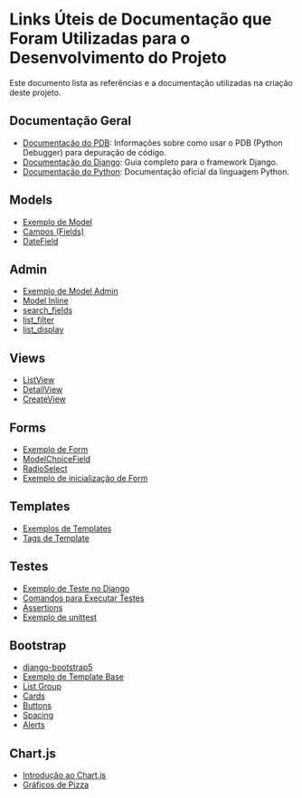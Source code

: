 # Links Úteis de Documentação que Foram Utilizadas para o Desenvolvimento do Projeto

Este documento lista as referências e a documentação utilizadas na criação deste projeto.

## Documentação Geral

- [Documentação do PDB](https://docs.python.org/pt-br/dev/library/pdb.html): Informações sobre como usar o PDB (Python Debugger) para depuração de código.
- [Documentação do Django](https://docs.djangoproject.com/en/stable/): Guia completo para o framework Django.
- [Documentação do Python](https://docs.python.org/pt-br/): Documentação oficial da linguagem Python.

## Models
- [Exemplo de Model](https://docs.djangoproject.com/en/5.1/topics/db/models/#quick-example)
- [Campos (Fields)](https://docs.djangoproject.com/en/5.1/ref/models/fields/)
- [DateField](https://docs.djangoproject.com/en/5.1/ref/models/fields/#datefield)

## Admin
- [Exemplo de Model Admin](https://docs.djangoproject.com/en/5.1/ref/contrib/admin/#modeladmin-objects)
- [Model Inline](https://docs.djangoproject.com/en/5.1/ref/contrib/admin/#django.contrib.admin.StackedInline)
- [search_fields](https://docs.djangoproject.com/en/5.1/ref/contrib/admin/#django.contrib.admin.ModelAdmin.search_fields)
- [list_filter](https://docs.djangoproject.com/en/5.1/ref/contrib/admin/filters/#modeladmin-list-filters)
- [list_display](https://docs.djangoproject.com/en/5.1/ref/contrib/admin/#django.contrib.admin.ModelAdmin.list_display)

## Views
- [ListView](https://docs.djangoproject.com/en/5.1/ref/class-based-views/generic-display/#listview)
- [DetailView](https://docs.djangoproject.com/en/5.1/ref/class-based-views/generic-display/#detailview)
- [CreateView](https://docs.djangoproject.com/en/5.1/ref/class-based-views/generic-editing/#django.views.generic.edit.CreateView.object)

## Forms
- [Exemplo de Form](https://docs.djangoproject.com/en/5.1/topics/class-based-views/generic-editing/#model-forms)
- [ModelChoiceField](https://docs.djangoproject.com/en/5.1/ref/forms/fields/#django.forms.ModelChoiceField)
- [RadioSelect](https://docs.djangoproject.com/en/5.1/ref/forms/widgets/#radioselect)
- [Exemplo de inicialização de Form](https://docs.djangoproject.com/en/5.1/topics/forms/modelforms/#changing-the-queryset)

## Templates
- [Exemplos de Templates](https://docs.djangoproject.com/en/5.1/ref/templates/language/)
- [Tags de Template](https://docs.djangoproject.com/en/5.1/ref/templates/language/#tags)

## Testes
- [Exemplo de Teste no Django](https://docs.djangoproject.com/en/5.1/topics/testing/overview/)
- [Comandos para Executar Testes](https://docs.djangoproject.com/en/5.1/topics/testing/overview/#running-tests)
- [Assertions](https://docs.djangoproject.com/en/5.1/topics/testing/tools/#assertions)
- [Exemplo de unittest](https://docs.python.org/3/library/unittest.html#basic-example)

## Bootstrap
- [django-bootstrap5](https://pypi.org/project/django-bootstrap5/)
- [Exemplo de Template Base](https://www.w3schools.com/django/django_add_bootstrap5.php)
- [List Group](https://getbootstrap.com/docs/5.0/components/list-group/)
- [Cards](https://getbootstrap.com/docs/5.0/components/card/)
- [Buttons](https://getbootstrap.com/docs/5.0/components/buttons/)
- [Spacing](https://getbootstrap.com/docs/5.0/utilities/spacing/)
- [Alerts](https://getbootstrap.com/docs/5.0/components/alerts/)

## Chart.js
- [Introdução ao Chart.js](https://www.chartjs.org/docs/latest/getting-started/)
- [Gráficos de Pizza](https://www.chartjs.org/docs/latest/charts/doughnut.html#pie)

